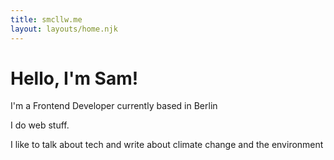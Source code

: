 ```yaml
---
title: smcllw.me
layout: layouts/home.njk
---
```



# Hello, I'm Sam!

I'm a Frontend Developer currently based in Berlin

I do web stuff.

I like to talk about tech and write about climate change and the environment
